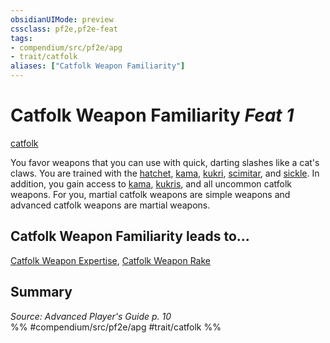 ```yaml
---
obsidianUIMode: preview
cssclass: pf2e,pf2e-feat
tags:
- compendium/src/pf2e/apg
- trait/catfolk
aliases: ["Catfolk Weapon Familiarity"]
---
```

# Catfolk Weapon Familiarity  *Feat 1*  
[catfolk](catfolk-b1.md "Catfolk Ancestry & Heritage Trait")  


You favor weapons that you can use with quick, darting slashes like a cat's claws. You are trained with the [hatchet](hatchet.md), [kama](kama.md), [kukri](kukri.md), [scimitar](scimitar.md), and [sickle](sickle.md). In addition, you gain access to [kama](kama.md), [kukris](kukri.md), and all uncommon catfolk weapons. For you, martial catfolk weapons are simple weapons and advanced catfolk weapons are martial weapons.

## Catfolk Weapon Familiarity leads to...

[Catfolk Weapon Expertise](catfolk-weapon-expertise-apg.md), [Catfolk Weapon Rake](catfolk-weapon-rake-apg.md)

## Summary

*Source: Advanced Player's Guide p. 10*  
%% #compendium/src/pf2e/apg #trait/catfolk %%